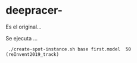 # deepracer-

Es el original...


Se ejecuta ...


     ./create-spot-instance.sh base first.model  50    (reInvent2019_track)     

